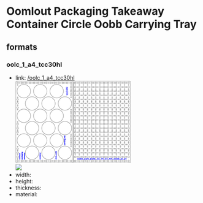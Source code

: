 # Oomlout Packaging Takeaway Container Circle Oobb Carrying Tray


## formats

### oolc_1_a4_tcc30hl
* link: [/oolc_1_a4_tcc30hl](oolc_1_a4_tcc30hl)  
![](oolc_1_a4_tcc30hl/working_300.png)  
![](oolc_1_a4_tcc30hl/image_300.jpg)  
* width:   
* height:   
* thickness:   
* material:   
 
